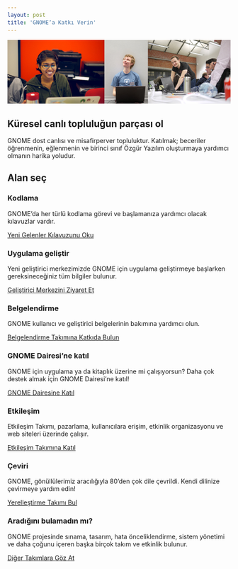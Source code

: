 ```yaml
---
layout: post
title: 'GNOMEʼa Katkı Verin'
---
```


![](/media/2023/04/get-involved-banner.jpg)

## Küresel canlı topluluğun parçası ol

GNOME dost canlısı ve misafirperver topluluktur. Katılmak; beceriler öğrenmenin, eğlenmenin ve birinci sınıf Özgür Yazılım oluşturmaya yardımcı olmanın harika yoludur.

## Alan seç

### Kodlama

GNOME’da her türlü kodlama görevi ve başlamanıza yardımcı olacak kılavuzlar vardır.

[Yeni Gelenler Kılavuzunu Oku](https://wiki.gnome.org/Newcomers/)

### Uygulama geliştir

Yeni geliştirici merkezimizde GNOME için uygulama geliştirmeye başlarken gereksineceğiniz tüm bilgiler bulunur.

[Geliştirici Merkezini Ziyaret Et](https://developer.gnome.org/)

### Belgelendirme

GNOME kullanıcı ve geliştirici belgelerinin bakımına yardımcı olun.

[Belgelendirme Takımına Katkıda Bulun](https://wiki.gnome.org/DocumentationProject)

### GNOME Dairesi’ne katıl

GNOME için uygulama ya da kitaplık üzerine mi çalışıyorsun? Daha çok destek almak için GNOME Dairesi’ne katıl!

[GNOME Dairesine Katıl](https://circle.gnome.org/)

### Etkileşim

Etkileşim Takımı, pazarlama, kullanıcılara erişim, etkinlik organizasyonu ve web siteleri üzerinde çalışır.

[Etkileşim Takımına Katıl](https://wiki.gnome.org/Engagement/GettingInvolved)

### Çeviri

GNOME, gönüllülerimiz aracılığıyla 80’den çok dile çevrildi. Kendi dilinize çevirmeye yardım edin!

[Yerelleştirme Takımı Bul](https://wiki.gnome.org/TranslationProject)

### Aradığını bulamadın mı?

GNOME projesinde sınama, tasarım, hata önceliklendirme, sistem yönetimi ve daha çoğunu içeren başka birçok takım ve etkinlik bulunur.

[Diğer Takımlara Göz At](https://wiki.gnome.org/Teams)